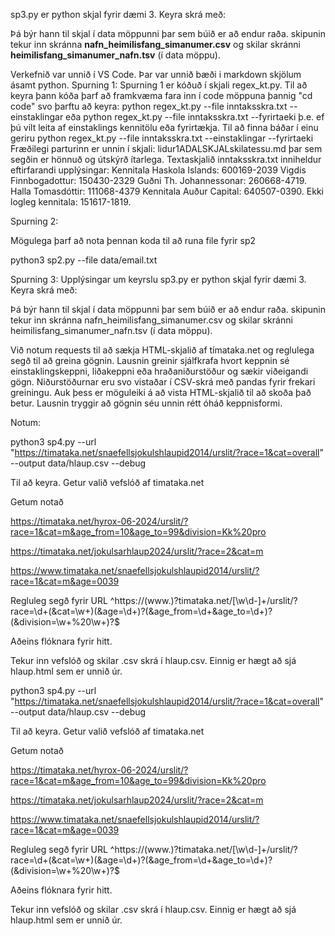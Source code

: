 
sp3.py er python skjal fyrir dæmi 3.
Keyra skrá með:

Þá býr hann til skjal í data möppunni þar sem búið er að endur raða. skipunin tekur inn skránna **nafn_heimilisfang_simanumer.csv** og skilar skránni **heimilisfang_simanumer_nafn.tsv** (í data möppu).

Verkefnið var unnið í VS Code. Þar var unnið bæði i markdown skjölum ásamt python. 
Spurning 1:
Spurning 1 er kóðuð í skjali  regex_kt.py. Til að keyra þann kóða þarf að framkvæma fara inn í code möppuna þannig "cd code" svo þarftu að keyra: 
python regex_kt.py --file inntaksskra.txt --einstaklingar eða 
python regex_kt.py --file inntaksskra.txt --fyrirtaeki 
þ.e. ef þú vilt leita af einstaklings kennitölu eða fyrirtækja. Til að finna báðar í einu geriru python regex_kt.py --file inntaksskra.txt --einstaklingar --fyrirtaeki 
Fræðilegi parturinn er unnin í skjali: lidur1ADALSKJALskilatessu.md þar sem segðin er hönnuð og útskýrð ítarlega. Textaskjalið inntaksskra.txt inniheldur eftirfarandi upplýsingar: 
Kennitala Haskola Islands: 600169-2039
Vigdis Finnbogadottur: 150430-2329 
Guðni Th. Johannessonar: 260668-4719. 
Halla Tomasdóttir: 111068-4379
Kennitala Auður Capital: 640507-0390. 
Ekki logleg kennitala: 151617-1819.

Spurning 2:

Mögulega þarf að nota þennan koda til að runa file fyrir sp2

python3 sp2.py --file data/email.txt


Spurning 3: Upplýsingar um keyrslu
sp3.py er python skjal fyrir dæmi 3. Keyra skrá með:

Þá býr hann til skjal í data möppunni þar sem búið er að endur raða. skipunin tekur inn skránna nafn_heimilisfang_simanumer.csv og skilar skránni heimilisfang_simanumer_nafn.tsv (í data möppu).

Við notum requests til að sækja HTML-skjalið af tímataka.net og reglulega segð til að greina gögnin. Lausnin greinir sjálfkrafa hvort keppnin sé einstaklingskeppni, liðakeppni eða hraðaniðurstöður og sækir viðeigandi gögn. Niðurstöðurnar eru svo vistaðar í CSV-skrá með pandas fyrir frekari greiningu. Auk þess er möguleiki á að vista HTML-skjalið til að skoða það betur. Lausnin tryggir að gögnin séu unnin rétt óháð keppnisformi.

Notum:

 python3 sp4.py --url "https://timataka.net/snaefellsjokulshlaupid2014/urslit/?race=1&cat=overall" --output data/hlaup.csv --debug

 Til að keyra. Getur valið vefslóð af timataka.net

 Getum notað 

 https://timataka.net/hyrox-06-2024/urslit/?race=1&cat=m&age_from=10&age_to=99&division=Kk%20pro

 https://timataka.net/jokulsarhlaup2024/urslit/?race=2&cat=m

 https://www.timataka.net/snaefellsjokulshlaupid2014/urslit/?race=1&cat=m&age=0039

Regluleg segð fyrir URL
 ^https:\/\/(www\.)?timataka\.net\/[\w\d-]+\/urslit\/\?race=\d+(&cat=\w+)(\&age\=\d+)?(&age_from=\d+&age_to=\d+)?(&division=\w+%20\w+)?$

 Aðeins flóknara fyrir hitt.

 Tekur inn vefslóð og skilar .csv skrá í hlaup.csv. Einnig er hægt að sjá hlaup.html sem er unnið úr.

python3 sp4.py --url "https://timataka.net/snaefellsjokulshlaupid2014/urslit/?race=1&cat=overall" --output data/hlaup.csv --debug

Til að keyra. Getur valið vefslóð af timataka.net

Getum notað

https://timataka.net/hyrox-06-2024/urslit/?race=1&cat=m&age_from=10&age_to=99&division=Kk%20pro

https://timataka.net/jokulsarhlaup2024/urslit/?race=2&cat=m

https://www.timataka.net/snaefellsjokulshlaupid2014/urslit/?race=1&cat=m&age=0039

Regluleg segð fyrir URL ^https://(www.)?timataka.net/[\w\d-]+/urslit/?race=\d+(&cat=\w+)(&age=\d+)?(&age_from=\d+&age_to=\d+)?(&division=\w+%20\w+)?$

Aðeins flóknara fyrir hitt.

Tekur inn vefslóð og skilar .csv skrá í hlaup.csv. Einnig er hægt að sjá hlaup.html sem er unnið úr.
